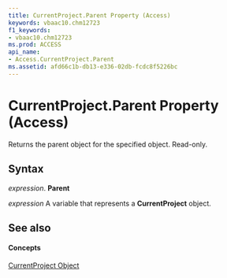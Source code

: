 ```yaml
---
title: CurrentProject.Parent Property (Access)
keywords: vbaac10.chm12723
f1_keywords:
- vbaac10.chm12723
ms.prod: ACCESS
api_name:
- Access.CurrentProject.Parent
ms.assetid: afd66c1b-db13-e336-02db-fcdc8f5226bc
---
```



# CurrentProject.Parent Property (Access)

Returns the parent object for the specified object. Read-only.


## Syntax

 _expression_. **Parent**

 _expression_ A variable that represents a **CurrentProject** object.


## See also


#### Concepts


[CurrentProject Object](currentproject-object-access.md)


